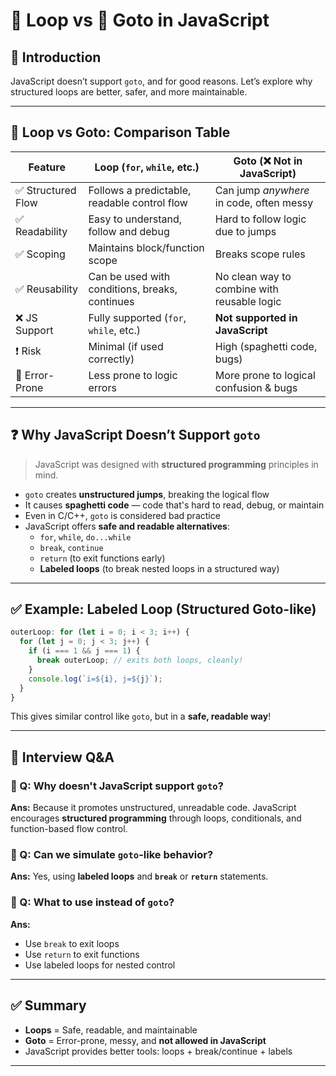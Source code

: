 # 🔄 Loop vs 🚫 Goto in JavaScript

## 📘 Introduction

JavaScript doesn’t support `goto`, and for good reasons. Let’s explore why structured loops are better, safer, and more maintainable.

---

## 🔁 Loop vs Goto: Comparison Table

| Feature            | Loop (`for`, `while`, etc.)                     | Goto (❌ Not in JavaScript)                        |
|--------------------|--------------------------------------------------|----------------------------------------------------|
| ✅ Structured Flow | Follows a predictable, readable control flow     | Can jump *anywhere* in code, often messy           |
| ✅ Readability     | Easy to understand, follow and debug             | Hard to follow logic due to jumps                  |
| ✅ Scoping         | Maintains block/function scope                   | Breaks scope rules                                 |
| ✅ Reusability     | Can be used with conditions, breaks, continues   | No clean way to combine with reusable logic        |
| ❌ JS Support      | Fully supported (`for`, `while`, etc.)           | **Not supported in JavaScript**                    |
| ❗ Risk            | Minimal (if used correctly)                      | High (spaghetti code, bugs)                        |
| 🚫 Error-Prone     | Less prone to logic errors                       | More prone to logical confusion & bugs             |

---

## ❓ Why JavaScript Doesn’t Support `goto`

> JavaScript was designed with **structured programming** principles in mind.

- `goto` creates **unstructured jumps**, breaking the logical flow
- It causes **spaghetti code** — code that's hard to read, debug, or maintain
- Even in C/C++, `goto` is considered bad practice
- JavaScript offers **safe and readable alternatives**:
  - `for`, `while`, `do...while`
  - `break`, `continue`
  - `return` (to exit functions early)
  - **Labeled loops** (to break nested loops in a structured way)

---

## ✅ Example: Labeled Loop (Structured Goto-like)

```js
outerLoop: for (let i = 0; i < 3; i++) {
  for (let j = 0; j < 3; j++) {
    if (i === 1 && j === 1) {
      break outerLoop; // exits both loops, cleanly!
    }
    console.log(`i=${i}, j=${j}`);
  }
}
```

This gives similar control like `goto`, but in a **safe, readable way**!

---

## 🧠 Interview Q&A

### 🔹 Q: Why doesn't JavaScript support `goto`?
**Ans:** Because it promotes unstructured, unreadable code. JavaScript encourages **structured programming** through loops, conditionals, and function-based flow control.

### 🔹 Q: Can we simulate `goto`-like behavior?
**Ans:** Yes, using **labeled loops** and **`break`** or **`return`** statements.

### 🔹 Q: What to use instead of `goto`?
**Ans:**
- Use `break` to exit loops
- Use `return` to exit functions
- Use labeled loops for nested control

---

## ✅ Summary

- **Loops** = Safe, readable, and maintainable
- **Goto** = Error-prone, messy, and **not allowed in JavaScript**
- JavaScript provides better tools: loops + break/continue + labels

---

